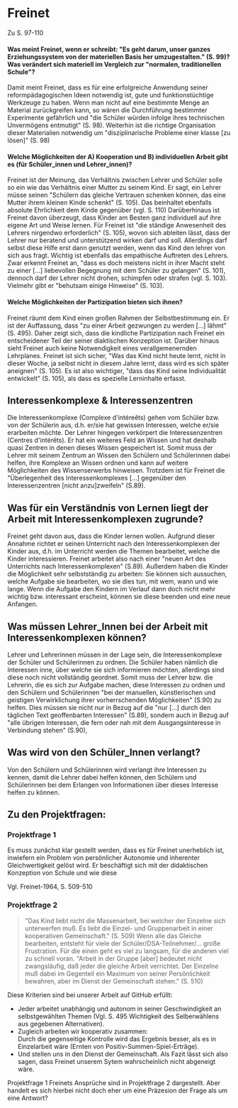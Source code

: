 # Freinet
Zu S. 97-110

#### Was meint Freinet, wenn er schreibt: "Es geht darum, unser ganzes Erziehungssystem von der materiellen Basis her umzugestalten." (S. 99)? Was verändert sich materiell im Vergleich zur "normalen, traditionellen Schule"?
Damit meint Freinet, dass es für eine erfolgreiche Anwendung seiner reformpädagogischen Ideen notwendig ist, gute und funktionstüchtige Werkzeuge zu haben.
Wenn man nicht auf eine bestimmte Menge an Material zurückgreifen kann, so wären die Durchführung bestimmter Experimente gefährlich und "die Schüler würden infolge ihres technischen Unvermögens entmutigt" (S. 98).
Weiterhin ist die richtige Organisation dieser Materialien notwendig um "disziplinarische Probleme einer klasse [zu lösen]" (S. 98)

#### Welche Möglichkeiten der A) Kooperation und B) individuellen Arbeit gibt es (für Schüler_innen und Lehrer_innen)?
Freinet ist der Meinung, das Verhältnis zwischen Lehrer und Schüler solle so ein wie das Verhältnis einer Mutter zu seinem Kind.
Er sagt, ein Lehrer müsse seinen "Schülern das gleiche Vertrauen schenken können, das eine Mutter ihrem kleinen Kinde schenkt" (S. 105).
Das beinhaltet ebenfalls absolute Ehrlichkeit dem Kinde gegenüber (vgl. S. 110)
Darüberhinaus ist Freinet davon überzeugt, dass Kinder am Besten ganz individuell auf ihre eigene Art und Weise lernen.
Für Freinet ist "die ständige Anwesenheit des Lehrers nirgendwo erforderlich" (S. 105), wovon sich ableiten lässt, dass der Lehrer nur beratend und unterstützend wirken darf und soll.
Allerdings darf selbst diese Hilfe erst dann genutzt werden, wenn das Kind den lehrer von sich aus fragt.
Wichtig ist ebenfalls das empathische Auftreten des Lehrers.
Zwar erkennt Freinet an, "dass es doch meistens nicht in ihrer Macht steht zu einer [...] liebevollen Begegnung mit dem Schüler zu gelangen" (S. 101), dennoch darf der Lehrer nicht drohen, schimpfen oder strafen (vgl. S. 103).
Vielmehr gibt er "behutsam einige Hinweise" (S. 103).

#### Welche Möglichkeiten der Partizipation bieten sich ihnen?
Freinet räumt dem Kind einen großen Rahmen der Selbstbestimmung ein.
Er ist der Auffassung, dass "zu einer Arbeit gezwungen zu werden [...] lähmt" (S. 495).
Daher zeigt sich, dass die kindliche Partizipation nach Freinet ein entscheidener Teil der seiner diaktischen Konzeption ist.
Darüber hinaus sieht Freinet auch keine Notwendigkeit eines verallgemenernden Lehrplanes.
Freinet ist sich sicher, "Was das Kind nicht heute lernt, nicht in dieser Woche, ja selbst nicht in diesem Jahre lernt, dass wird es sich später aneignen" (S. 105).
Es ist also wichtiger, "dass das Kind seine Individualität entwickelt" (S. 105), als dass es spezielle Lerninhalte erfasst.

## Interessenkomplexe & Interessenzentren
Die Interessenkomplexe (Complexe d'intéreêts) gehen vom Schüler bzw. von der Schülerin aus, d.h. er/sie hat gewissen Interessen, welche er/sie erarbeiten möchte. Der Lehrer hingegen verkörpert die Interessenzentren (Centres d'intérêts). Er hat ein weiteres Feld an Wissen und hat deshalb quasi Zentren in denen dieses Wissen gespeichert ist. Somit muss der Lehrer mit seinem Zentrum an Wissen den Schülern und Schülerinnen dabei helfen, ihre Komplexe an Wissen ordnen und kann auf weitere Möglichkeiten des Wissenserwerbs hinweisen. Trotzdem ist für Freinet die "Überlegenheit des Interessenkomplexes [...] gegenüber den Interessenzentren [nicht anzu]zweifeln" (S.89).

## Was für ein Verständnis von Lernen liegt der Arbeit mit Interessenkomplexen zugrunde?
Freinet geht davon aus, dass die Kinder lernen wollen. Aufgrund dieser Annahme richtet er seinen Unterricht nach den Interessenkomplexen der Kinder aus, d.h. im Unterricht werden die Themen bearbeitet, welche die Kinder interessieren. Freinet arbeitet also nach einer "neuen Art des Unterrichts nach Interessenkomplexen" (S.89). Außerdem haben die Kinder die Möglichkeit sehr selbstständig zu arbeiten: Sie können sich aussuchen, welche Aufgabe sie bearbeiten, wo sie dies tun, mit wem, wann und wie lange. Wenn die Aufgabe den Kindern im Verlauf dann doch nicht mehr wichtig bzw. interessant erscheint, können sie diese beenden und eine neue Anfangen.

## Was müssen Lehrer_Innen bei der Arbeit mit Interessenkomplexen können?
Lehrer und Lehrerinnen müssen in der Lage sein, die Interessenkomplexe der Schüler und Schülerinnen zu ordnen. Die Schüler haben nämlich die Interessen inne, über welche sie sich informieren möchten, allerdings sind diese noch nicht vollständig geordnet. Somit muss der Lehrer bzw. die Lehrerin, die es sich zur Aufgabe machen, diese Interessen zu ordnen und den Schülern und Schülerinnen "bei der manuellen, künstlerischen und geistigen Verwirklichung ihrer vorherrschenden Möglichkeiten" (S.90) zu helfen. Dies müssen sie nicht nur in Bezug auf die "nur [...] durch den täglichen Text geoffenbarten Interessen" (S.89), sondern auch in Bezug auf "alle übrigen Interessen, die fern oder nah mit dem Ausgangsinteresse in Verbindung stehen" (S.90),

## Was wird von den Schüler_Innen verlangt?
Von den Schülern und Schülerinnen wird verlangt ihre Interessen zu kennen, damit die Lehrer dabei helfen können, den Schülern und Schülerinnen bei dem Erlangen von Informationen über dieses Interesse helfen zu können.

## Zu den Projektfragen:

### Projektfrage 1
Es muss zunächst klar gestellt werden, dass es für Freinet unerheblich ist, inwiefern ein Problem von persönlicher Autonomie und inherenter Gleichwertigkeit gelöst wird. Er beschäftigt sich mit der didaktischen Konzeption von Schule und wie diese

Vgl. Freinet-1964, S. 509-510

### Projektfrage 2
> "Das Kind liebt nicht die Massenarbeit, bei welcher der Einzelne sich unterwerfen muß. Es liebt die Einzel- und Gruppenarbeit in einer kooperativen Gemeinschaft." (S. 509)
Wenn alle das Gleiche bearbeiten, entsteht für viele der Schüler/DSA-Teilnehmer/... große Frustration.
Für die einen geht es viel zu langsam, für die anderen viel zu schnell voran.
>"Arbeit in der Gruppe [aber] bedeutet nicht zwangsläufig, daß jeder die gleiche Arbeit verrichtet. Der Einzelne muß dabei im Gegenteil ein Maximum von seiner Persönlichkeit bewahren, aber im Dienst der Gemeinschaft stehen." (S. 510)

Diese Kriterien sind bei unserer Arbeit auf GitHub erfüllt:
- Jeder arbeitet unabhängig und autonom in seiner Geschwindigkeit an selbstgewählten Themen (Vgl. S. 495 Wichtigkeit des Selberwählens aus gegebenen Alternativen).
- Zugleich arbeiten wir kooperativ zusammen:  
Durch die gegenseitige Kontrolle wird das Ergebnis besser, als es in Einzelarbeit wäre (Ernten von Positiv-Summen-Spiel-Erträge).
- Und stellen uns in den Dienst der Gemeinschaft.
Als Fazit lässt sich also sagen, dass Freinet unserem Sytem wahrscheinlich nicht abgeneigt wäre.

Projektfrage 1
Freinets Ansprüche sind in Projektfrage 2 dargestellt.
Aber handelt es sich hierbei nicht doch eher um eine Präzesion der Frage als um eine Antwort?
